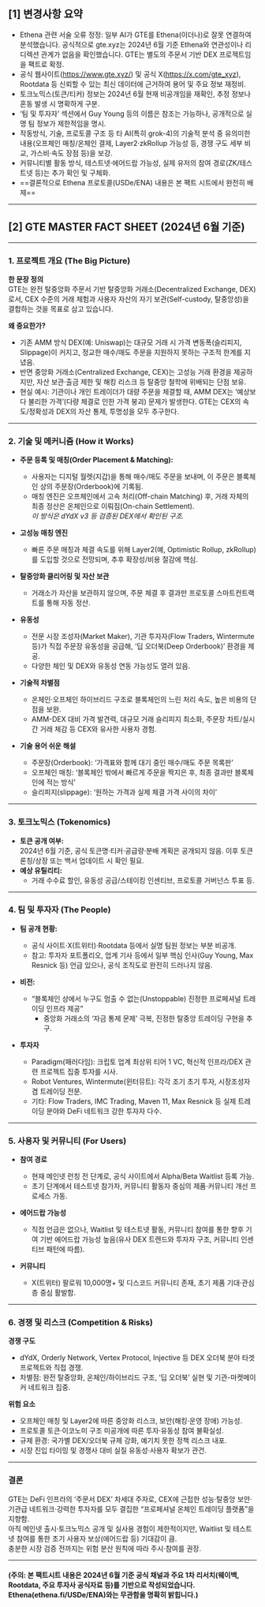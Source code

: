 ## [1] 변경사항 요약

- Ethena 관련 서술 오류 정정: 일부 AI가 GTE를 Ethena(이더나)로 잘못 연결하여 분석했습니다. 공식적으로 gte.xyz는 2024년 6월 기준 Ethena와 연관성이나 리디렉션 관계가 없음을 확인했습니다. GTE는 별도의 주문서 기반 DEX 프로젝트임을 팩트로 확정.
- 공식 웹사이트(https://www.gte.xyz/) 및 공식 X(https://x.com/gte_xyz), Rootdata 등 신뢰할 수 있는 최신 데이터에 근거하여 용어 및 주요 정보 재정비.
- 토크노믹스(토큰/티커) 정보는 2024년 6월 현재 비공개임을 재확인, 추정 정보나 혼동 발생 시 명확하게 구분.
- ‘팀 및 투자자’ 섹션에서 Guy Young 등의 이름은 참조는 가능하나, 공개적으로 실명 팀 정보가 제한적임을 명시.
- 작동방식, 기술, 프로토콜 구조 등 타 AI(특히 grok-4)의 기술적 분석 중 유의미한 내용(오프체인 매칭/온체인 결제, Layer2·zkRollup 가능성 등, 경쟁 구도 세부 비교, 가스비·속도 장점 등)을 보강.
- 커뮤니티별 활동 방식, 테스트넷·에어드랍 가능성, 실제 유저의 참여 경로(ZK/테스트넷 등)는 추가 확인 및 구체화.
- ==결론적으로 Ethena 프로토콜(USDe/ENA) 내용은 본 팩트 시트에서 완전히 배제==

---

## [2] GTE MASTER FACT SHEET (2024년 6월 기준)

---

### 1. 프로젝트 개요 (The Big Picture)

**한 문장 정의**  
GTE는 완전 탈중앙화 주문서 기반 탈중앙화 거래소(Decentralized Exchange, DEX)로서, CEX 수준의 거래 체험과 사용자 자산의 자기 보관(Self-custody, 탈중앙성)을 결합하는 것을 목표로 삼고 있습니다.

**왜 중요한가?**  
- 기존 AMM 방식 DEX(예: Uniswap)는 대규모 거래 시 가격 변동폭(슬리피지, Slippage)이 커지고, 정교한 매수/매도 주문을 지원하지 못하는 구조적 한계를 지녔음.
- 반면 중앙화 거래소(Centralized Exchange, CEX)는 고성능 거래 환경을 제공하지만, 자산 보관·출금 제한 및 해킹 리스크 등 탈중앙 철학에 위배되는 단점 보유.
- 현실 예시: 기관이나 개인 트레이더가 대량 주문을 체결할 때, AMM DEX는 ‘예상보다 불리한 가격’(다량 체결로 인한 가격 붕괴) 문제가 발생한다. GTE는 CEX의 속도/정확성과 DEX의 자산 통제, 투명성을 모두 추구한다.

---

### 2. 기술 및 메커니즘 (How it Works)

- **주문 등록 및 매칭(Order Placement & Matching):**
  - 사용자는 디지털 월렛(지갑)을 통해 매수/매도 주문을 보내며, 이 주문은 블록체인 상의 주문장(Orderbook)에 기록됨.
  - 매칭 엔진은 오프체인에서 고속 처리(Off-chain Matching) 후, 거래 자체의 최종 정산은 온체인으로 이뤄짐(On-chain Settlement).  
    *이 방식은 dYdX v3 등 검증된 DEX에서 확인된 구조.*

- **고성능 매칭 엔진**  
  - 빠른 주문 매칭과 체결 속도를 위해 Layer2(예, Optimistic Rollup, zkRollup)를 도입할 것으로 전망되며, 추후 확장성/비용 절감에 핵심.

- **탈중앙화 클리어링 및 자산 보관**  
  - 거래소가 자산을 보관하지 않으며, 주문 체결 후 결과만 프로토콜 스마트컨트랙트를 통해 자동 정산.

- **유동성**  
  - 전문 시장 조성자(Market Maker), 기관 투자자(Flow Traders, Wintermute 등)가 직접 주문장 유동성을 공급해, ‘딥 오더북(Deep Orderbook)’ 환경을 제공.  
  - 다양한 체인 및 DEX와 유동성 연동 가능성도 열려 있음.

- **기술적 차별점**  
  - 온체인·오프체인 하이브리드 구조로 블록체인의 느린 처리 속도, 높은 비용의 단점을 보완.
  - AMM-DEX 대비 가격 발견력, 대규모 거래 슬리피지 최소화, 주문장 차트/실시간 거래 체감 등 CEX와 유사한 사용자 경험.

- **기술 용어 쉬운 해설**  
  - 주문장(Orderbook): ‘가격표와 함께 대기 중인 매수/매도 주문 목록판’
  - 오프체인 매칭: ‘블록체인 밖에서 빠르게 주문을 짝지은 후, 최종 결과만 블록체인에 적는 방식’
  - 슬리피지(slippage): ‘원하는 가격과 실제 체결 가격 사이의 차이’

---

### 3. 토크노믹스 (Tokenomics)

- **토큰 공개 여부:**  
  2024년 6월 기준, 공식 토큰명·티커·공급량·분배 계획은 공개되지 않음. 이후 토큰 론칭/상장 또는 백서 업데이트 시 확인 필요.
- **예상 유틸리티:**  
  - 거래 수수료 할인, 유동성 공급/스테이킹 인센티브, 프로토콜 거버넌스 투표 등.

---

### 4. 팀 및 투자자 (The People)

- **팀 공개 현황:**  
  - 공식 사이트·X(트위터)·Rootdata 등에서 실명 팀원 정보는 부분 비공개.  
  - 참고: 투자자 포트폴리오, 업계 기사 등에서 일부 핵심 인사(Guy Young, Max Resnick 등) 언급 있으나, 공식 조직도로 완전히 드러나지 않음.

- **비전:**  
  - “블록체인 상에서 누구도 멈출 수 없는(Unstoppable) 진정한 프로페셔널 트레이딩 인프라 제공”  
    - 중앙화 거래소의 ‘자금 통제 문제’ 극복, 진정한 탈중앙 트레이딩 구현을 추구.

- **투자자**  
  - Paradigm(패러다임): 크립토 업계 최상위 티어 1 VC, 혁신적 인프라/DEX 관련 프로젝트 집중 투자를 시사.
  - Robot Ventures, Wintermute(윈터뮤트): 각각 조기 초기 투자, 시장조성자 겸 트레이딩 전문.
  - 기타: Flow Traders, IMC Trading, Maven 11, Max Resnick 등 실제 트레이딩 분야와 DeFi 네트워크 강한 투자자 다수.

---

### 5. 사용자 및 커뮤니티 (For Users)

- **참여 경로**  
  - 현재 메인넷 런칭 전 단계로, 공식 사이트에서 Alpha/Beta Waitlist 등록 가능.  
  - 초기 단계에서 테스트넷 참가자, 커뮤니티 활동자 중심의 제품·커뮤니티 개선 프로세스 가동.

- **에어드랍 가능성**  
  - 직접 언급은 없으나, Waitlist 및 테스트넷 활동, 커뮤니티 참여를 통한 향후 기여 기반 에어드랍 가능성 높음(유사 DEX 트렌드와 투자자 구조, 커뮤니티 인센티브 패턴에 따름).

- **커뮤니티**  
  - X(트위터) 팔로워 10,000명+ 및 디스코드 커뮤니티 존재, 초기 제품 기대·관심층 중심 활발함.

---

### 6. 경쟁 및 리스크 (Competition & Risks)

**경쟁 구도**  
- dYdX, Orderly Network, Vertex Protocol, Injective 등 DEX 오더북 분야 타겟 프로젝트와 직접 경쟁.
- 차별점: 완전 탈중앙화, 온체인/하이브리드 구조, ‘딥 오더북’ 실현 및 기관-마켓메이커 네트워크 집중.

**위험 요소**  
- 오프체인 매칭 및 Layer2에 따른 중앙화 리스크, 보안(해킹·운영 장애) 가능성.
- 프로토콜 토큰·이코노미 구조 미공개에 따른 투자·유동성 참여 불확실성.
- 규제 환경: 국가별 DEX/오더북 규제 강화, 예기치 못한 정책 리스크 내포.
- 시장 진입 타이밍 및 경쟁사 대비 실질 유동성·사용자 확보가 관건.

---

### 결론

GTE는 DeFi 인프라의 ‘주문서 DEX’ 차세대 주자로, CEX에 근접한 성능·탈중앙 보안·기관급 네트워크·강력한 투자자를 모두 결집한 “프로페셔널 온체인 트레이딩 플랫폼”을 지향함.  
아직 메인넷 출시·토크노믹스 공개 및 실사용 경험이 제한적이지만, Waitlist 및 테스트넷 참여를 통한 초기 사용자 보상(에어드랍 등) 기대감이 큼.  
충분한 시장 검증 전까지는 위험 분산 원칙에 따라 주시·참여를 권장.

---

#### (주의: 본 팩트시트 내용은 2024년 6월 기준 공식 채널과 주요 1차 리서치(웨이백, Rootdata, 주요 투자사 공식자료 등)를 기반으로 작성되었습니다. Ethena(ethena.fi/USDe/ENA)와는 무관함을 명확히 밝힙니다.)